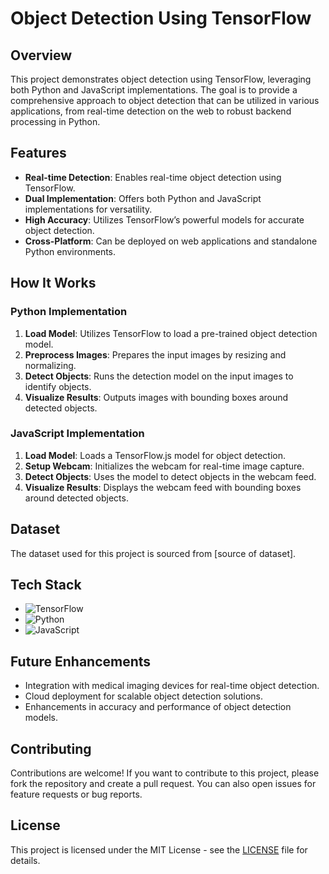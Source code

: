 # Object Detection Using TensorFlow

## Overview

This project demonstrates object detection using TensorFlow, leveraging both Python and JavaScript implementations. The goal is to provide a comprehensive approach to object detection that can be utilized in various applications, from real-time detection on the web to robust backend processing in Python.

## Features

- **Real-time Detection**: Enables real-time object detection using TensorFlow.
- **Dual Implementation**: Offers both Python and JavaScript implementations for versatility.
- **High Accuracy**: Utilizes TensorFlow’s powerful models for accurate object detection.
- **Cross-Platform**: Can be deployed on web applications and standalone Python environments.

## How It Works

### Python Implementation

1. **Load Model**: Utilizes TensorFlow to load a pre-trained object detection model.
2. **Preprocess Images**: Prepares the input images by resizing and normalizing.
3. **Detect Objects**: Runs the detection model on the input images to identify objects.
4. **Visualize Results**: Outputs images with bounding boxes around detected objects.

### JavaScript Implementation

1. **Load Model**: Loads a TensorFlow.js model for object detection.
2. **Setup Webcam**: Initializes the webcam for real-time image capture.
3. **Detect Objects**: Uses the model to detect objects in the webcam feed.
4. **Visualize Results**: Displays the webcam feed with bounding boxes around detected objects.

## Dataset

The dataset used for this project is sourced from [source of dataset].

## Tech Stack

- ![TensorFlow](https://img.shields.io/badge/TensorFlow-2.0-FF6F00?style=flat-square&logo=tensorflow)
- ![Python](https://img.shields.io/badge/Python-3.x-blue?style=flat-square&logo=python)
- ![JavaScript](https://img.shields.io/badge/JavaScript-ES6-yellow?style=flat-square&logo=javascript)

## Future Enhancements

- Integration with medical imaging devices for real-time object detection.
- Cloud deployment for scalable object detection solutions.
- Enhancements in accuracy and performance of object detection models.

## Contributing

Contributions are welcome! If you want to contribute to this project, please fork the repository and create a pull request. You can also open issues for feature requests or bug reports.

## License

This project is licensed under the MIT License - see the [LICENSE](LICENSE) file for details.
